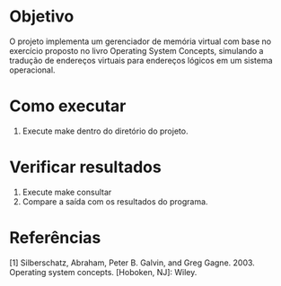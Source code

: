 # Objetivo
O projeto implementa um gerenciador de memória virtual com base no exercício proposto no livro Operating System Concepts, simulando a tradução de endereços virtuais para endereços lógicos em um sistema operacional.

# Como executar
1. Execute make dentro do diretório do projeto.

# Verificar resultados
1. Execute make consultar
2. Compare a saída com os resultados do programa.

# Referências
[1] Silberschatz, Abraham, Peter B. Galvin, and Greg Gagne. 2003. Operating system concepts. [Hoboken, NJ]: Wiley.

